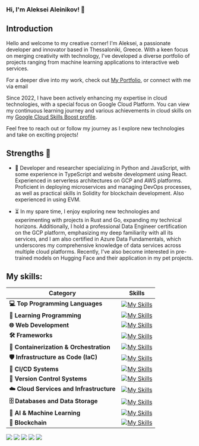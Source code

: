 ### Hi, I'm Aleksei Aleinikov! 👋

## Introduction

Hello and welcome to my creative corner! I'm Aleksei, a passionate developer and innovator based in Thessaloniki, Greece. With a keen focus on merging creativity with technology, I've developed a diverse portfolio of projects ranging from machine learning applications to interactive web services.

For a deeper dive into my work, check out [My Portfolio](https://lf3551.github.io), or connect with me via email

Since 2022, I have been actively enhancing my expertise in cloud technologies, with a special focus on Google Cloud Platform. You can view my continuous learning journey and various achievements in cloud skills on my [Google Cloud Skills Boost profile](https://www.cloudskillsboost.google/public_profiles/3f0276b2-6903-48d5-adf1-8831d5555c7e).

Feel free to reach out or follow my journey as I explore new technologies and take on exciting projects!

## Strengths 💪

- 🚀 Developer and researcher specializing in Python and JavaScript, with some experience in TypeScript and website development using React. Experienced in serverless architectures on GCP and AWS platforms. Proficient in deploying microservices and managing DevOps processes, as well as practical skills in Solidity for blockchain development. Also experienced in using EVM.

- ⏳ In my spare time, I enjoy exploring new technologies and experimenting with projects in Rust and Go, expanding my technical horizons. Additionally, I hold a professional Data Engineer certification on the GCP platform, emphasizing my deep familiarity with all its services, and I am also certified in Azure Data Fundamentals, which underscores my comprehensive knowledge of data services across multiple cloud platforms. Recently, I've also become interested in pre-trained models on Hugging Face and their application in my pet projects.

## My skills:

| Category                        | Skills |
|---------------------------------|--------|
| **💻 Top Programming Languages**   | [![My Skills](https://skillicons.dev/icons?i=python,js,nodejs,ts)](https://skillicons.dev) |
| **📘 Learning Programming**        | [![My Skills](https://skillicons.dev/icons?i=go,rust)](https://skillicons.dev) |
| **🌐 Web Development**             | [![My Skills](https://skillicons.dev/icons?i=react,html,css)](https://skillicons.dev) |
| **🛠️ Frameworks**                  | [![My Skills](https://skillicons.dev/icons?i=flask,fastapi)](https://skillicons.dev) |
| **🐳 Containerization & Orchestration** | [![My Skills](https://skillicons.dev/icons?i=docker,kubernetes)](https://skillicons.dev) |
| **🛡️ Infrastructure as Code (IaC)** | [![My Skills](https://skillicons.dev/icons?i=terraform,ansible)](https://skillicons.dev) |
| **🔁 CI/CD Systems**               | [![My Skills](https://skillicons.dev/icons?i=jenkins)](https://skillicons.dev) |
| **📝 Version Control Systems**     | [![My Skills](https://skillicons.dev/icons?i=git,github,gitlab)](https://skillicons.dev) |
| **☁️ Cloud Services and Infrastructure** | [![My Skills](https://skillicons.dev/icons?i=gcp,aws,azure,openstack,vercel,heroku)](https://skillicons.dev) |
| **🗄️ Databases and Data Storage**  | [![My Skills](https://skillicons.dev/icons?i=mysql,mongodb,postgresql,redis,dynamodb,sqlite,cassandra)](https://skillicons.dev) |
| **🧠 AI & Machine Learning**       | [![My Skills](https://skillicons.dev/icons?i=tensorflow,pytorch,scikkit-learn)](https://skillicons.dev) |
| **🔗 Blockchain**                  | [![My Skills](https://skillicons.dev/icons?i=solidity)](https://skillicons.dev) |


![](http://github-profile-summary-cards.vercel.app/api/cards/profile-details?username=lf3551&theme=dark)
![](http://github-profile-summary-cards.vercel.app/api/cards/repos-per-language?username=lf3551&theme=dark)
![](http://github-profile-summary-cards.vercel.app/api/cards/most-commit-language?username=lf3551&theme=dark)
![](http://github-profile-summary-cards.vercel.app/api/cards/productive-time?username=lf3551&theme=dark&utcOffset=3)
![](http://github-profile-summary-cards.vercel.app/api/cards/stats?username=lf3551&theme=dark)